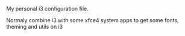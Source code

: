My personal i3 configuration file.

Normaly combine i3 with some xfce4 system apps to get some fonts, theming and utils on i3
